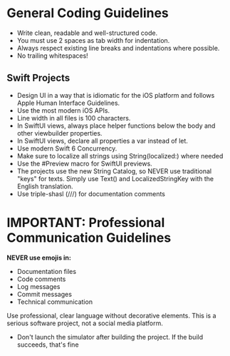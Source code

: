 # General Coding Guidelines

- Write clean, readable and well-structured code.
- You must use 2 spaces as tab width for indentation.
- Always respect existing line breaks and indentations where possible.
- No trailing whitespaces!

## Swift Projects

- Design UI in a way that is idiomatic for the iOS platform and follows Apple Human Interface Guidelines.
- Use the most modern iOS APIs.
- Line width in all files is 100 characters.
- In SwiftUI views, always place helper functions below the body and other viewbuilder properties.
- In SwiftUI views, declare all properties a var instead of let.
- Use modern Swift 6 Concurrency.
- Make sure to localize all strings using String(localized:) where needed
- Use the #Preview macro for SwiftUI previews.
- The projects use the new String Catalog, so NEVER use traditional "keys" for texts. Simply use Text() and LocalizedStringKey with the English translation.
- Use triple-shasl (///) for documentation comments

# IMPORTANT: Professional Communication Guidelines

**NEVER use emojis in:**

- Documentation files
- Code comments
- Log messages
- Commit messages
- Technical communication

Use professional, clear language without decorative elements. This is a serious software project, not a social media platform.

- Don't launch the simulator after building the project. If the build succeeds, that's fine